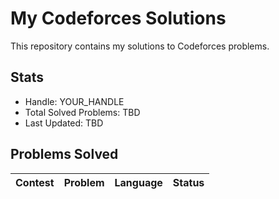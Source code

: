 # My Codeforces Solutions

This repository contains my solutions to Codeforces problems.

## Stats
- Handle: YOUR_HANDLE
- Total Solved Problems: TBD
- Last Updated: TBD

## Problems Solved
| Contest | Problem | Language | Status |
|---------|---------|----------|--------|
